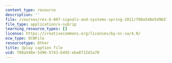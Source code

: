 ```yaml
---
content_type: resource
description: ''
file: /courses/res-6-007-signals-and-systems-spring-2011/f08a548e5d965743b492eba8712d1a70_D1WF9YKqf3o.vtt
file_type: application/x-subrip
learning_resource_types: []
license: https://creativecommons.org/licenses/by-nc-sa/4.0/
ocw_type: OCWFile
resourcetype: Other
title: 3play caption file
uid: f08a548e-5d96-5743-b492-eba8712d1a70
---
```

